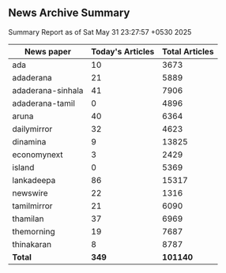 <!-- @format -->
## News Archive Summary

Summary Report as of Sat May 31 23:27:57 +0530 2025

| News paper         | Today's Articles | Total Articles |
|--------------------|------------------|----------------|
| ada               | 10          | 3673        |
| adaderana               | 21          | 5889        |
| adaderana-sinhala               | 41          | 7906        |
| adaderana-tamil               | 0          | 4896        |
| aruna               | 40          | 6364        |
| dailymirror               | 32          | 4623        |
| dinamina               | 9          | 13825        |
| economynext               | 3          | 2429        |
| island               | 0          | 5369        |
| lankadeepa               | 86          | 15317        |
| newswire               | 22          | 1316        |
| tamilmirror               | 21          | 6090        |
| thamilan               | 37          | 6969        |
| themorning               | 19          | 7687        |
| thinakaran               | 8          | 8787        |
| **Total**          | **349**      | **101140** |

